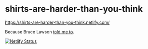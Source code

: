# shirts-are-harder-than-you-think

https://shirts-are-harder-than-you-think.netlify.com/

Because Bruce Lawson [told me to](https://twitter.com/brucel/status/1178991264487936000).

[![Netlify Status](https://api.netlify.com/api/v1/badges/b3235142-c28d-4a84-b5b4-3985e9f9e502/deploy-status)](https://app.netlify.com/sites/shirts-are-harder-than-you-think/deploys)


